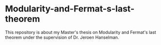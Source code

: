 # Modularity-and-Fermat-s-last-theorem
This repository is about my Master's thesis on Modularity and Fermat's last theorem under the supervision of Dr. Jeroen Hanselman. 
